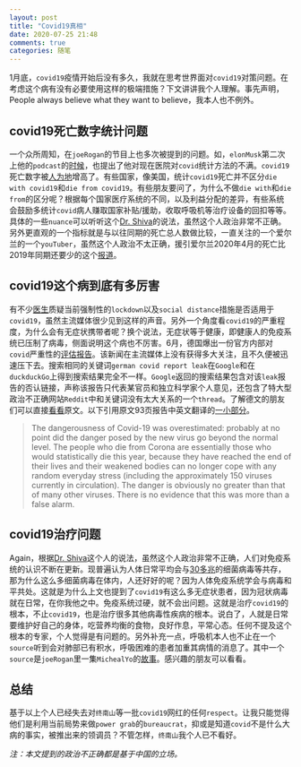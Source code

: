 ```yaml
---
layout: post
title: "Covid19真相"
date: 2020-07-25 21:48
comments: true
categories: 随笔
---
```

1月底，`covid19`疫情开始后没有多久，我就在思考世界面对`covid19`对策问题。在考虑这个病有没有必要使用这样的极端措施？下文讲讲我个人理解。事先声明，People always believe what they want to believe，我本人也不例外。

<!--more-->

## covid19死亡数字统计问题

一个众所周知，在`joeRogan`的节目上也多次被提到的问题。如，`elonMusk`第二次上他的`podcast`的[时候](https://www.youtube.com/watch?v=RcYjXbSJBN8)，也提出了他对现在医院对`covid`统计方法的不满。`covid19`死亡数字被[人为地](https://youtu.be/x1x8TL1kdZA?t=1108)增高了。有些国家，像美国，统计`covid19`死亡并不区分`die with covid19`和`die from covid19`。有些朋友要问了，为什么不做`die with`和`die from`的区分呢？根据每个国家医疗系统的不同，以及利益分配的差异，有些系统会鼓励多统计`covid`病人赚取国家补贴/援助，收取呼吸机等治疗设备的回扣等等。具体的一些`nuance`可以听听这个[Dr. Shiva](https://www.youtube.com/user/drvashiva/videos?view=0&sort=dd&flow=grid)的说法，虽然这个人政治非常不正确。另外更直观的一个指标就是与以往同期的死亡总人数做比较，一直关注的一个爱尔兰的一个`youTuber`，虽然这个人政治不太正确，援引爱尔兰2020年4月的死亡比2019年同期还要少的这个[报道](https://www.youtube.com/user/LACK78)。

## covid19这个病到底有多厉害

有不少[医生](https://www.youtube.com/watch?v=Rwb5QzJY2-s)质疑当前强制性的`lockdown`以及`social distance`措施是否适用于`covid19`，虽然主流媒体很少见到这样的声音。另外一个角度看`covid19`的严重程度，为什么会有无症状携带者呢？换个说法，无症状等于健康，即健康人的免疫系统已压制了病毒，侧面说明这个病也不厉害。6月，德国爆出一份官方内部对`covid`严重性的[评估报告](https://duckduckgo.com/?q=germany+covid+report+leak&t=hk&ia=web)。该新闻在主流媒体上没有获得多大关注，且不久便被迅速压下去。搜索相同的关键词`german covid report leak`在`Google`和在`duckduckGo`上得到搜索结果完全不一样。`Google`返回的搜索结果包含对该`leak`报告的否认链接，声称该报告只代表某官员和独立科学家个人意见，还包含了特大型政治不正确网站`Reddit`中和关键词没有太大关系的一个`thread`。了解德文的朋友们可以直接[看看](https://www.globalresearch.ca/covid-19-global-false-alarm-leaked-german-government-report/5715840)原文。以下引用原文93页报告中英文翻译的[一小部分](https://www.strategic-culture.org/news/2020/05/29/german-official-leaks-report-denouncing-corona-as-global-false-alarm/)。

> The dangerousness of Covid-19 was overestimated: probably at no point did the danger posed by the new virus go beyond the normal level.
> The people who die from Corona are essentially those who would statistically die this year, because they have reached the end of their lives and their weakened bodies can no longer cope with any random everyday stress (including the approximately 150 viruses currently in circulation).
> The danger is obviously no greater than that of many other viruses. There is no evidence that this was more than a false alarm.

## covid19治疗问题

Again，根据[Dr. Shiva](https://www.youtube.com/user/drvashiva/videos?view=0&sort=dd&flow=grid)这个人的说法，虽然这个人政治非常不正确，人们对免疫系统的认识不断在更新。现普遍认为人体日常平均会与[30多兆](https://duckduckgo.com/?q=how+much+virus++in+human+body&t=hk&ia=web)的细菌病毒等共存，那为什么这么多细菌病毒在体内，人还好好的呢？因为人体免疫系统学会与病毒和平共处。这就是为什么上文也提到了`covid19`有这么多无症状患者，因为冠状病毒就在日常，在你我他之中。免疫系统过硬，就不会出问题。这就是治疗`covid19`的根本，不止`covid19`，也是治疗很多其他病毒性疾病的根本。说白了，人就是日常要维护好自己的身体，吃营养均衡的食物，良好作息，平常心态。任何不提及这个根本的专家，个人觉得是有问题的。另外补充一点，呼吸机本人也不止在一个`source`听到会对肺部已有积水，呼吸困难的患者加重其病情的消息了。其中一个`source`是`joeRogan`里一集`MichealYo`的[故事](https://www.youtube.com/watch?v=KdDPhoyypcg)。感兴趣的朋友可以看看。

## 总结

基于以上个人已经失去对`终南山`等一批`covid19`网红的任何`respect`。让我只能觉得他们是利用当前局势来做`power grab`的`bureaucrat`，抑或是知道`covid`不是什么大病的事实，被推出来的领调员？不管怎样，`终南山`我个人已不看好。

*注：本文提到的政治不正确都是基于中国的立场。*

